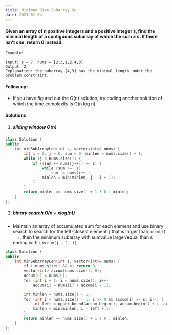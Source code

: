 ```yaml
---
title: Minimum Size Subarray Su
date: 2021-01-04
---
```

#### Given an array of n positive integers and a positive integer s, find the minimal length of a contiguous subarray of which the sum ≥ s. If there isn't one, return 0 instead.

```
Example: 

Input: s = 7, nums = [2,3,1,2,4,3]
Output: 2
Explanation: the subarray [4,3] has the minimal length under the problem constraint.
```

#### Follow up:
- If you have figured out the O(n) solution, try coding another solution of which the time complexity is O(n log n). 

#### Solutions

1. ##### sliding window O(n)

```cpp
class Solution {
public:
    int minSubArrayLen(int s, vector<int>& nums) {
        int i = 0, j = 0, sum = 0, minlen = nums.size() + 1;
        while (j < nums.size()) {
            if ((sum += nums[j++]) >= s) {
                while (sum >=  s)
                    sum -= nums[i++];
                minlen = min(minlen, j - i + 1);
            }
        }
        return minlen == nums.size() + 1 ? 0 : minlen;
    }
};
```

2. ##### binary search O(n + xlog(n))

- Maintain an array of accumulated sum for each element and use binary search to search for the left-closest element `j` that is larger than `accm[i] - s`, then the minimum subarray with sumvalue larger/equal than s ending with `i` is `num[j - 1, i]` 

```cpp
class Solution {
public:
    int minSubArrayLen(int s, vector<int>& nums) {
        if (!nums.size() && s) return 0;
        vector<int> accum(nums.size(), 0);
        accum[0] = nums[0];
        for (int i = 1; i < nums.size(); i++)
            accum[i] = nums[i] + accum[i - 1];

        int minlen = nums.size() + 1;
        for (int i = nums.size() - 1; i >= 0 && accum[i] >= s; i--) {
            int left = upper_bound(accum.begin(), accum.begin() + i, accum[i] - s) - accum.begin();
            minlen = min(minlen, i - left + 1);
        }
        return minlen == nums.size() + 1 ? 0 : minlen;
    }
};
```